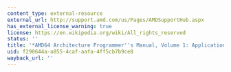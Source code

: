 ```yaml
---
content_type: external-resource
external_url: http://support.amd.com/us/Pages/AMDSupportHub.aspx
has_external_license_warning: true
license: https://en.wikipedia.org/wiki/All_rights_reserved
status: ''
title: '*AMD64 Architecture Programmer''s Manual, Volume 1: Application Programming*'
uid: f290644a-a855-4caf-aafa-4ff5cb7b9ce8
wayback_url: ''
---
```

